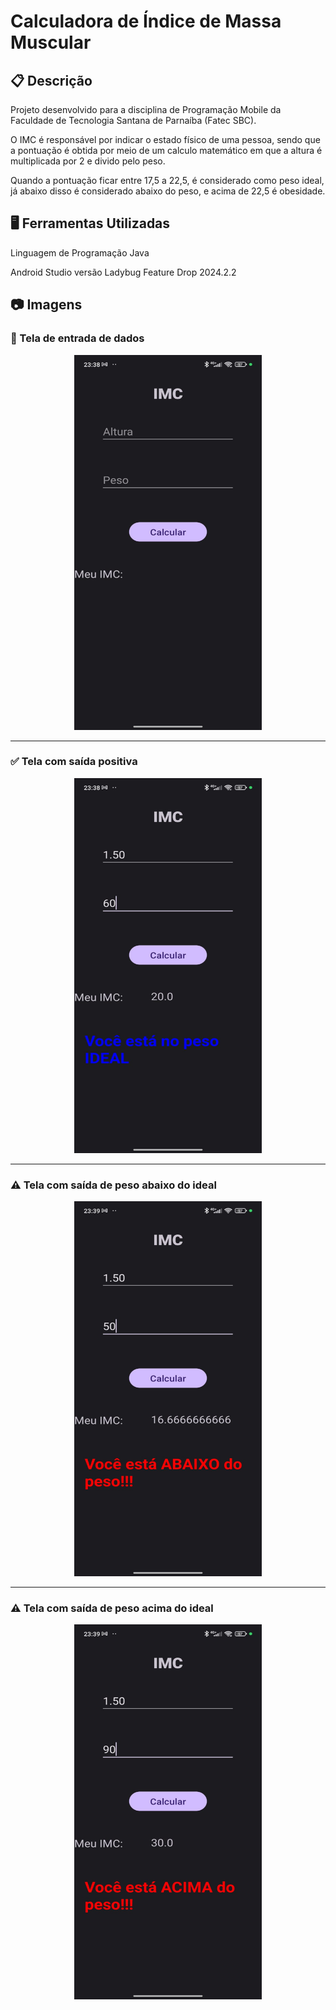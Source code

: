 
# Calculadora de Índice de Massa Muscular

## 📋 Descrição 
Projeto desenvolvido para a disciplina de Programação Mobile da Faculdade de Tecnologia Santana de Parnaíba (Fatec SBC).
 
O IMC é responsável por indicar o estado físico de uma pessoa, sendo que a pontuação é obtida por meio de um calculo matemático em que a altura é multiplicada por 2 e divido pelo peso. 

Quando a pontuação ficar entre 17,5 a 22,5, é considerado como peso ideal, já abaixo disso é considerado abaixo do peso, e acima de 22,5 é obesidade.

## 🖥️ Ferramentas Utilizadas

Linguagem de Programação Java 

Android Studio versão Ladybug Feature Drop 2024.2.2

## 📷 Imagens  

### 📝 Tela de entrada de dados  

<div align="center">  
  <img src="img/telaIMC01.jpg" alt="Tela de entrada de dados" height="600" width="300">  
</div>  

---

### ✅ Tela com saída positiva  

<div align="center">  
  <img src="img/telaIMC02.jpg" alt="Tela com saída positiva" height="600" width="300">  
</div>  

---

### ⚠️ Tela com saída de peso abaixo do ideal  

<div align="center">  
  <img src="img/telaIMC03.jpg" alt="Tela com saída de peso abaixo do ideal" height="600" width="300">  
</div>  

---

### ⚠️ Tela com saída de peso acima do ideal  

<div align="center">  
  <img src="img/telaIMC04.jpg" alt="Tela com saída de peso acima do ideal" height="600" width="300">  
</div>  

